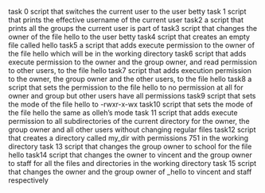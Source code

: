 task 0 script that switches the current user to the user betty
task 1 script that prints the effective username of the current user
task2 a script that prints all the groups the current user is part of
task3 script that changes the owner of the file hello to the user betty
task4 script that creates an empty file called hello
task5 a script that adds execute permission to the owner of the file hello which will be in the working directory
task6 script that adds execute permission to the owner and the group owner, and read permission to other users, to the file hello
task7 script that adds execution permission to the owner, the group owner and the other users, to the file hello
task8 a script that sets the permission to the file hello to no permission at all for owner and group but other users have all permissions
task9 script that sets the mode of the file hello to -rwxr-x-wx
task10 script that sets the mode of the file hello the same as olleh’s mode
task 11 script that adds execute permission to all subdirectories of the current directory for the owner, the group owner and all other users without changing regular files
task12 script that creates a directory called my_dir with permissions 751 in the working directory 
task 13 script that changes the group owner to school for the file hello
task14  script that changes the owner to vincent and the group owner to staff for all the files and directories in the working directory
task 15 script that changes the owner and the group owner of _hello to vincent and staff respectively

